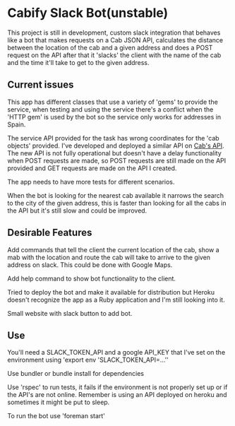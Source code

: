 # Cabify Slack Bot(unstable)

This project is still in development, custom slack integration that behaves like a bot that makes requests on a Cab JSON API, 
calculates the distance between the location of the cab and a given address and does a POST request on the API after that it
'slacks' the client with the name of the cab and the time it'll take to get to the given address.

## Current issues

This app has different classes that use a variety of 'gems' to provide the service, when testing and using the service there's 
a conflict when the 'HTTP gem' is used by the bot so the service only works for addresses in Spain.

The service API provided for the task has wrong coordinates for the 'cab objects' provided. I've developed and deployed a similar API on [Cab's API](https://cabify-json.herokuapp.com/cabs').
The new API is not fully operational but doesn't have a delay functionality when POST requests are made, so POST requests are
still made on the API provided and GET requests are made on the API I created.

The app needs to have more tests for different scenarios.

When the bot is looking for the nearest cab available it narrows the search to the city of the given address, this is faster
than looking for all the cabs in the API but it's still slow and could be improved.

## Desirable Features

Add commands that tell the client the current location of the cab, show a mab with the location and route the cab will take
to arrive to the given address on slack. This could be done with Google Maps.

Add help command to show bot functionality to the client.

Tried to deploy the bot and make it available for distribution but Heroku doesn't recognize the app as a Ruby application and 
I'm still looking into it.

Small website with slack button to add bot.

## Use

You'll need a SLACK_TOKEN_API and a google API_KEY that I've set on the environment using 'export env 'SLACK_TOKEN_API=...''

Use bundler or bundle install for dependencies

Use 'rspec' to run tests, it fails if the environment is not properly set up or if the API's are not online. Remember is using
an API deployed on heroku and sometimes it might be put to sleep.

To run the bot use 'foreman start'

